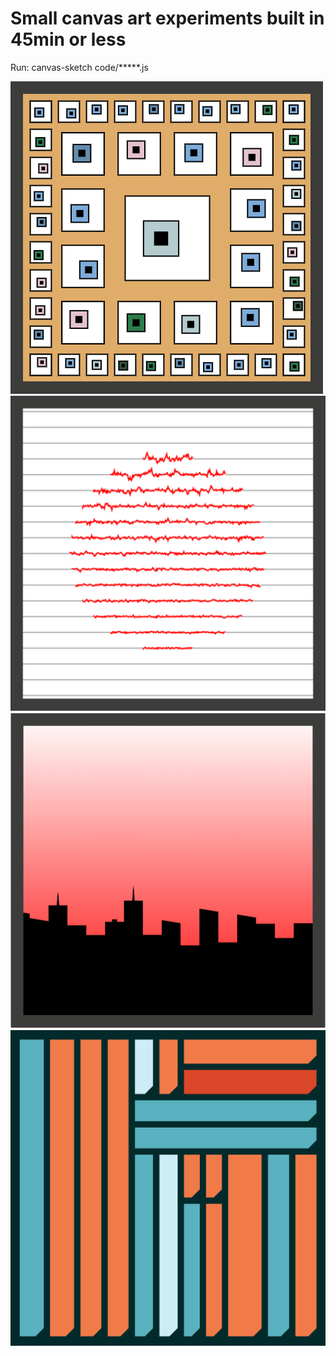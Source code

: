 # Small canvas art experiments built in 45min or less


Run:
canvas-sketch code/*****.js


![alt text](images/squares.png?raw=true)
![alt text](images/wavy.png?raw=true)
![alt text](images/skyline.png?raw=true)
![alt text](images/splits.png?raw=true)
